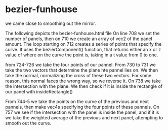# bezier-funhouse

we came close to smoothing out the mirror.

The following depicts the bezier-funhouse.html file
On line 708 we set the number of panels, then on 710 we create an array of vec2 of the panel amount. The loop starting on 712 creates a series of points that specify the curve. It uses the bezierComponent() function, that returns either an x or z value of where on the curve the point is, taking in a t value from 0 to one. 

from 724-726 we take the four points of our pannel. From 730 to 731 we take the two vectors that determine the plane hte pannel lies on. We then take the normal, normalizing the cross of these two vectors. For some reason, this normal faces the wrong way, so we reverse it. On 738 we take the intersection with the plane. We then check if it is inside the rectangle of our panel with insideRectangle()

From 744-5 we take the points on the curve of the previous and next pannels, then make vec4s specifying the four points of these pannels. On 757 we see if the intersection with the panel is inside the panel, and if it is we take the weighted average of the previous and next panel, attempting to smooth out the curve. 
